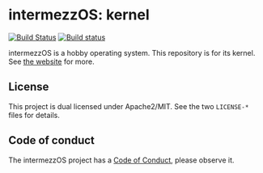 # intermezzOS: kernel

[![Build Status](https://travis-ci.org/intermezzOS/kernel.svg?branch=master)](https://travis-ci.org/intermezzOS/kernel) [![Build status](https://ci.appveyor.com/api/projects/status/uoy6584lg6b9wog6?svg=true)](https://ci.appveyor.com/project/steveklabnik/kernel)

intermezzOS is a hobby operating system. This repository is for its kernel.
See [the website](http://intermezzos.github.io/) for more.

## License

This project is dual licensed under Apache2/MIT. See the two `LICENSE-*` files
for details.

## Code of conduct

The intermezzOS project has a [Code of
Conduct](http://intermezzos.github.io/code-of-conduct.html), please observe it.
